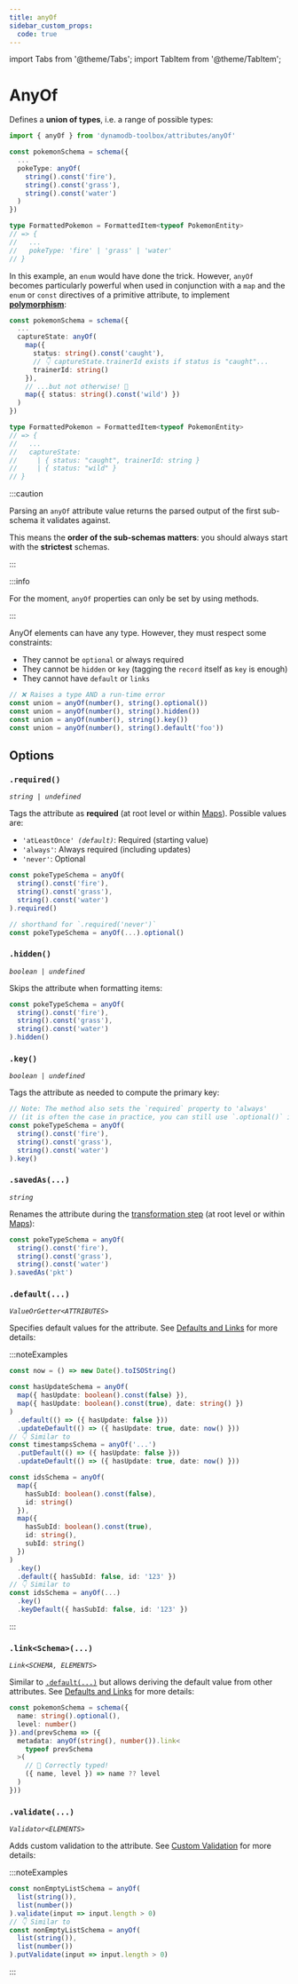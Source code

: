 ```yaml
---
title: anyOf
sidebar_custom_props:
  code: true
---
```


import Tabs from '@theme/Tabs';
import TabItem from '@theme/TabItem';

# AnyOf

Defines a **union of types**, i.e. a range of possible types:

```ts
import { anyOf } from 'dynamodb-toolbox/attributes/anyOf'

const pokemonSchema = schema({
  ...
  pokeType: anyOf(
    string().const('fire'),
    string().const('grass'),
    string().const('water')
  )
})

type FormattedPokemon = FormattedItem<typeof PokemonEntity>
// => {
//   ...
//   pokeType: 'fire' | 'grass' | 'water'
// }
```

In this example, an `enum` would have done the trick. However, `anyOf` becomes particularly powerful when used in conjunction with a `map` and the `enum` or `const` directives of a primitive attribute, to implement [**polymorphism**](<https://en.wikipedia.org/wiki/Polymorphism_(computer_science)>):

```ts
const pokemonSchema = schema({
  ...
  captureState: anyOf(
    map({
      status: string().const('caught'),
      // 👇 captureState.trainerId exists if status is "caught"...
      trainerId: string()
    }),
    // ...but not otherwise! 🙌
    map({ status: string().const('wild') })
  )
})

type FormattedPokemon = FormattedItem<typeof PokemonEntity>
// => {
//   ...
//   captureState:
//     | { status: "caught", trainerId: string }
//     | { status: "wild" }
// }
```

:::caution

Parsing an `anyOf` attribute value returns the parsed output of the first sub-schema it validates against.

This means the **order of the sub-schemas matters**: you should always start with the **strictest** schemas.

:::

:::info

For the moment, `anyOf` properties can only be set by using methods.

:::

AnyOf elements can have any type. However, they must respect some constraints:

- They cannot be `optional` or always required
- They cannot be `hidden` or `key` (tagging the `record` itself as `key` is enough)
- They cannot have `default` or `links`

```ts
// ❌ Raises a type AND a run-time error
const union = anyOf(number(), string().optional())
const union = anyOf(number(), string().hidden())
const union = anyOf(number(), string().key())
const union = anyOf(number(), string().default('foo'))
```

## Options

### `.required()`

<p style={{ marginTop: '-15px' }}><i><code>string | undefined</code></i></p>

Tags the attribute as **required** (at root level or within [Maps](../14-map/index.md)). Possible values are:

- <code>'atLeastOnce' <i>(default)</i></code>: Required (starting value)
- `'always'`: Always required (including updates)
- `'never'`: Optional

```ts
const pokeTypeSchema = anyOf(
  string().const('fire'),
  string().const('grass'),
  string().const('water')
).required()

// shorthand for `.required('never')`
const pokeTypeSchema = anyOf(...).optional()
```

### `.hidden()`

<p style={{ marginTop: '-15px' }}><i><code>boolean | undefined</code></i></p>

Skips the attribute when formatting items:

```ts
const pokeTypeSchema = anyOf(
  string().const('fire'),
  string().const('grass'),
  string().const('water')
).hidden()
```

### `.key()`

<p style={{ marginTop: '-15px' }}><i><code>boolean | undefined</code></i></p>

Tags the attribute as needed to compute the primary key:

```ts
// Note: The method also sets the `required` property to 'always'
// (it is often the case in practice, you can still use `.optional()` if needed)
const pokeTypeSchema = anyOf(
  string().const('fire'),
  string().const('grass'),
  string().const('water')
).key()
```

### `.savedAs(...)`

<p style={{ marginTop: '-15px' }}><i><code>string</code></i></p>

Renames the attribute during the [transformation step](../17-actions/1-parse.md) (at root level or within [Maps](../14-map/index.md)):

```ts
const pokeTypeSchema = anyOf(
  string().const('fire'),
  string().const('grass'),
  string().const('water')
).savedAs('pkt')
```

### `.default(...)`

<p style={{ marginTop: '-15px' }}><i><code>ValueOrGetter&lt;ATTRIBUTES&gt;</code></i></p>

Specifies default values for the attribute. See [Defaults and Links](../3-defaults-and-links/index.md) for more details:

:::noteExamples

<Tabs>
<TabItem value="put-update" label="Put/Update">

```ts
const now = () => new Date().toISOString()

const hasUpdateSchema = anyOf(
  map({ hasUpdate: boolean().const(false) }),
  map({ hasUpdate: boolean().const(true), date: string() })
)
  .default(() => ({ hasUpdate: false }))
  .updateDefault(() => ({ hasUpdate: true, date: now() }))
// 👇 Similar to
const timestampsSchema = anyOf('...')
  .putDefault(() => ({ hasUpdate: false }))
  .updateDefault(() => ({ hasUpdate: true, date: now() }))
```

</TabItem>
<TabItem value="key" label="Key">

```ts
const idsSchema = anyOf(
  map({
    hasSubId: boolean().const(false),
    id: string()
  }),
  map({
    hasSubId: boolean().const(true),
    id: string(),
    subId: string()
  })
)
  .key()
  .default({ hasSubId: false, id: '123' })
// 👇 Similar to
const idsSchema = anyOf(...)
  .key()
  .keyDefault({ hasSubId: false, id: '123' })
```

</TabItem>
</Tabs>

:::

### `.link<Schema>(...)`

<p style={{ marginTop: '-15px' }}><i><code>Link&lt;SCHEMA, ELEMENTS&gt;</code></i></p>

Similar to [`.default(...)`](#default) but allows deriving the default value from other attributes. See [Defaults and Links](../3-defaults-and-links/index.md) for more details:

```ts
const pokemonSchema = schema({
  name: string().optional(),
  level: number()
}).and(prevSchema => ({
  metadata: anyOf(string(), number()).link<
    typeof prevSchema
  >(
    // 🙌 Correctly typed!
    ({ name, level }) => name ?? level
  )
}))
```

### `.validate(...)`

<p style={{ marginTop: '-15px' }}><i><code>Validator&lt;ELEMENTS&gt;</code></i></p>

Adds custom validation to the attribute. See [Custom Validation](../4-custom-validation/index.md) for more details:

:::noteExamples

```ts
const nonEmptyListSchema = anyOf(
  list(string()),
  list(number())
).validate(input => input.length > 0)
// 👇 Similar to
const nonEmptyListSchema = anyOf(
  list(string()),
  list(number())
).putValidate(input => input.length > 0)
```

:::

